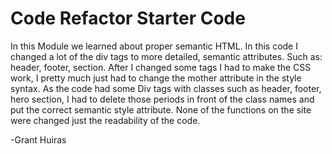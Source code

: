 # Code Refactor Starter Code


In this Module we learned about proper semantic HTML. In this code I changed a lot of the div tags to more detailed, semantic attributes. Such as: header, footer, section. After I changed some tags I had to make the CSS work, I pretty much just had to change the mother attribute in the style syntax. As the code had some Div tags with classes such as header, footer, hero section, I had to delete those periods in front of the class names and put the correct semantic style attribute. None of the functions on the site were changed just the readability of the code.

-Grant Huiras
